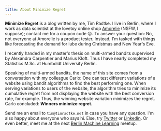 ```yaml
---
title: About Minimize Regret
---
```


**Minimize Regret** is a blog written by me, Tim Radtke. I live in Berlin, where I work as data scientist at the lovetoy online shop [Amorelie](https://amorelie.de) (NSFW, I suppose); contact me for a coupon code :heart_eyes:. To answer your question: No, not everyone at Amorelie is a product tester. Instead, I'm tasked with things like forecasting the demand for lube during Christmas and New Year's Eve.

I recently handed in my master's thesis on multi-armed bandits supervised by Alexandra Carpentier and Marius Kloft. Thus I have nearly completed my Statistics M.Sc. at Humboldt University Berlin.

Speaking of multi-armed bandits, the name of this site comes from a conversation with my colleague Carlo: One can test different variations of a website using bandit algorithms to find the best performing one. When serving variations to users of the website, the algorithm tries to minimize its cumulative regret from not displaying the website with the best conversion rate, for example. Thus, the winning website variation minimizes the regret. Carlo concluded: **Winners minimize regret**.

Send me an email to `tim@timradtke.net` in case you have any question. I'm also happy about everyone who says hi. Else, try [Twitter](https://www.twitter.com/timradtke) or [Linkedin](https://www.linkedin.com/in/timradtke). Or even better, meet me at the next [Berlin Machine Learning](https://www.meetup.com/berlin-machine-learning/) meetup.
